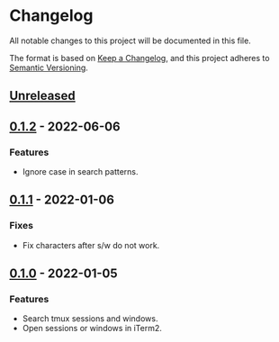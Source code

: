 # Changelog
All notable changes to this project will be documented in this file.

The format is based on [Keep a Changelog](https://keepachangelog.com/en/1.0.0/),
and this project adheres to [Semantic Versioning](https://semver.org/spec/v2.0.0.html).

## [Unreleased]

## [0.1.2] - 2022-06-06
### Features
- Ignore case in search patterns.

## [0.1.1] - 2022-01-06
### Fixes
- Fix characters after s/w do not work.

## [0.1.0] - 2022-01-05
### Features
- Search tmux sessions and windows.
- Open sessions or windows in iTerm2.

[Unreleased]: https://github.com/KeyesHsu/alfred-tmux-workflow/compare/0.1.0...HEAD
[0.1.0]: https://github.com/KeyesHsu/alfred-tmux-workflow/releases/tag/0.1.0
[0.1.1]: https://github.com/KeyesHsu/alfred-tmux-workflow/releases/tag/0.1.1
[0.1.2]: https://github.com/KeyesHsu/alfred-tmux-workflow/releases/tag/0.1.2
